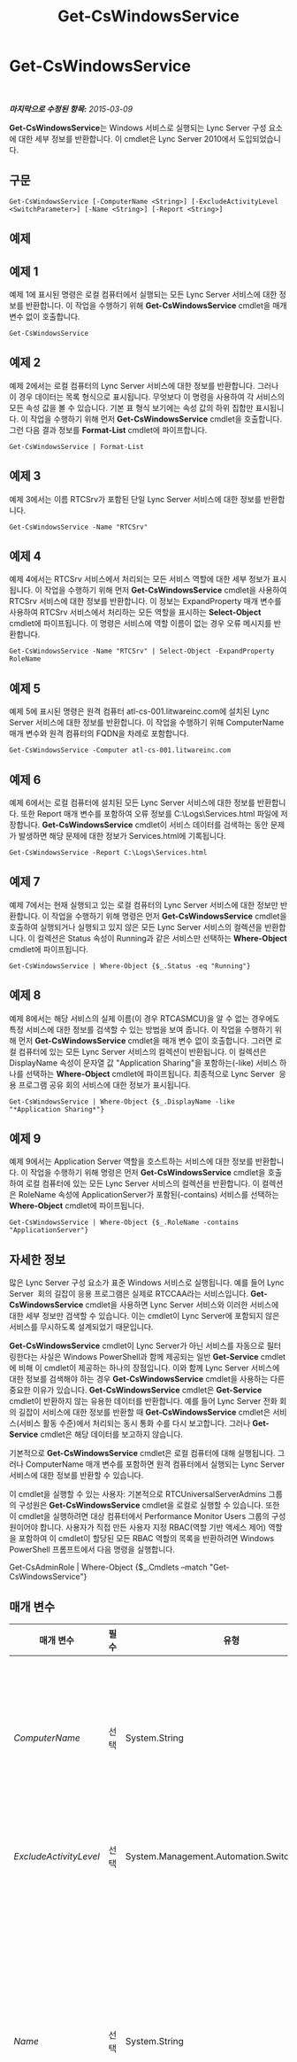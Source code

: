 ﻿---
title: Get-CsWindowsService
TOCTitle: Get-CsWindowsService
ms:assetid: 9b119dac-c3e6-4031-8ae4-972fca1ef728
ms:mtpsurl: https://technet.microsoft.com/ko-kr/library/Gg398803(v=OCS.15)
ms:contentKeyID: 49304507
ms.date: 08/24/2015
mtps_version: v=OCS.15
ms.translationtype: HT
---

# Get-CsWindowsService

 

_**마지막으로 수정된 항목:** 2015-03-09_

**Get-CsWindowsService**는 Windows 서비스로 실행되는 Lync Server 구성 요소에 대한 세부 정보를 반환합니다. 이 cmdlet은 Lync Server 2010에서 도입되었습니다.

## 구문

    Get-CsWindowsService [-ComputerName <String>] [-ExcludeActivityLevel <SwitchParameter>] [-Name <String>] [-Report <String>]

## 예제

## 예제 1

예제 1에 표시된 명령은 로컬 컴퓨터에서 실행되는 모든 Lync Server 서비스에 대한 정보를 반환합니다. 이 작업을 수행하기 위해 **Get-CsWindowsService** cmdlet을 매개 변수 없이 호출합니다.

    Get-CsWindowsService

## 예제 2

예제 2에서는 로컬 컴퓨터의 Lync Server 서비스에 대한 정보를 반환합니다. 그러나 이 경우 데이터는 목록 형식으로 표시됩니다. 무엇보다 이 명령을 사용하여 각 서비스의 모든 속성 값을 볼 수 있습니다. 기본 표 형식 보기에는 속성 값의 하위 집합만 표시됩니다. 이 작업을 수행하기 위해 먼저 **Get-CsWindowsService** cmdlet을 호출합니다. 그런 다음 결과 정보를 **Format-List** cmdlet에 파이프합니다.

    Get-CsWindowsService | Format-List

## 예제 3

예제 3에서는 이름 RTCSrv가 포함된 단일 Lync Server 서비스에 대한 정보를 반환합니다.

    Get-CsWindowsService -Name "RTCSrv"

## 예제 4

예제 4에서는 RTCSrv 서비스에서 처리되는 모든 서비스 역할에 대한 세부 정보가 표시됩니다. 이 작업을 수행하기 위해 먼저 **Get-CsWindowsService** cmdlet을 사용하여 RTCSrv 서비스에 대한 정보를 반환합니다. 이 정보는 ExpandProperty 매개 변수를 사용하여 RTCSrv 서비스에서 처리하는 모든 역할을 표시하는 **Select-Object** cmdlet에 파이프됩니다. 이 명령은 서비스에 역할 이름이 없는 경우 오류 메시지를 반환합니다.

    Get-CsWindowsService -Name "RTCSrv" | Select-Object -ExpandProperty RoleName

## 예제 5

예제 5에 표시된 명령은 원격 컴퓨터 atl-cs-001.litwareinc.com에 설치된 Lync Server 서비스에 대한 정보를 반환합니다. 이 작업을 수행하기 위해 ComputerName 매개 변수와 원격 컴퓨터의 FQDN을 차례로 포함합니다.

    Get-CsWindowsService -Computer atl-cs-001.litwareinc.com

## 예제 6

예제 6에서는 로컬 컴퓨터에 설치된 모든 Lync Server 서비스에 대한 정보를 반환합니다. 또한 Report 매개 변수를 포함하여 오류 정보를 C:\\Logs\\Services.html 파일에 저장합니다. **Get-CsWindowsService** cmdlet이 서비스 데이터를 검색하는 동안 문제가 발생하면 해당 문제에 대한 정보가 Services.html에 기록됩니다.

    Get-CsWindowsService -Report C:\Logs\Services.html

## 예제 7

예제 7에서는 현재 실행되고 있는 로컬 컴퓨터의 Lync Server 서비스에 대한 정보만 반환합니다. 이 작업을 수행하기 위해 명령은 먼저 **Get-CsWindowsService** cmdlet을 호출하여 실행되거나 실행되고 있지 않은 모든 Lync Server 서비스의 컬렉션을 반환합니다. 이 컬렉션은 Status 속성이 Running과 같은 서비스만 선택하는 **Where-Object** cmdlet에 파이프됩니다.

    Get-CsWindowsService | Where-Object {$_.Status -eq "Running"}

## 예제 8

예제 8에서는 해당 서비스의 실제 이름(이 경우 RTCASMCU)을 알 수 없는 경우에도 특정 서비스에 대한 정보를 검색할 수 있는 방법을 보여 줍니다. 이 작업을 수행하기 위해 먼저 **Get-CsWindowsService** cmdlet을 매개 변수 없이 호출합니다. 그러면 로컬 컴퓨터에 있는 모든 Lync Server 서비스의 컬렉션이 반환됩니다. 이 컬렉션은 DisplayName 속성이 문자열 값 "Application Sharing"을 포함하는(-like) 서비스 하나를 선택하는 **Where-Object** cmdlet에 파이프됩니다. 최종적으로 Lync Server  응용 프로그램 공유 회의 서비스에 대한 정보가 표시됩니다.

    Get-CsWindowsService | Where-Object {$_.DisplayName -like "*Application Sharing*"}

## 예제 9

예제 9에서는 Application Server 역할을 호스트하는 서비스에 대한 정보를 반환합니다. 이 작업을 수행하기 위해 명령은 먼저 **Get-CsWindowsService** cmdlet을 호출하여 로컬 컴퓨터에 있는 모든 Lync Server 서비스의 컬렉션을 반환합니다. 이 컬렉션은 RoleName 속성에 ApplicationServer가 포함된(-contains) 서비스를 선택하는 **Where-Object** cmdlet에 파이프됩니다.

    Get-CsWindowsService | Where-Object {$_.RoleName -contains "ApplicationServer"}

## 자세한 정보

많은 Lync Server 구성 요소가 표준 Windows 서비스로 실행됩니다. 예를 들어 Lync Server  회의 길잡이 응용 프로그램은 실제로 RTCCAA라는 서비스입니다. **Get-CsWindowsService** cmdlet을 사용하면 Lync Server 서비스와 이러한 서비스에 대한 세부 정보만 검색할 수 있습니다. 이는 cmdlet이 Lync Server에 포함되지 않은 서비스를 무시하도록 설계되었기 때문입니다.

**Get-CsWindowsService** cmdlet이 Lync Server가 아닌 서비스를 자동으로 필터링한다는 사실은 Windows PowerShell과 함께 제공되는 일반 **Get-Service** cmdlet에 비해 이 cmdlet이 제공하는 하나의 장점입니다. 이와 함께 Lync Server 서비스에 대한 정보를 검색해야 하는 경우 **Get-CsWindowsService** cmdlet을 사용하는 다른 중요한 이유가 있습니다. **Get-CsWindowsService** cmdlet은 **Get-Service** cmdlet이 반환하지 않는 유용한 데이터를 반환합니다. 예를 들어 Lync Server 전화 회의 길잡이 서비스에 대한 정보를 반환할 때 **Get-CsWindowsService** cmdlet은 서비스(서비스 활동 수준)에서 처리되는 동시 통화 수를 다시 보고합니다. 그러나 **Get-Service** cmdlet은 해당 데이터를 보고하지 않습니다.

기본적으로 **Get-CsWindowsService** cmdlet은 로컬 컴퓨터에 대해 실행됩니다. 그러나 ComputerName 매개 변수를 포함하면 원격 컴퓨터에서 실행되는 Lync Server 서비스에 대한 정보를 반환할 수 있습니다.

이 cmdlet을 실행할 수 있는 사용자: 기본적으로 RTCUniversalServerAdmins 그룹의 구성원은 **Get-CsWindowsService** cmdlet을 로컬로 실행할 수 있습니다. 또한 이 cmdlet을 실행하려면 대상 컴퓨터에서 Performance Monitor Users 그룹의 구성원이어야 합니다. 사용자가 직접 만든 사용자 지정 RBAC(역할 기반 액세스 제어) 역할을 포함하여 이 cmdlet이 할당된 모든 RBAC 역할의 목록을 반환하려면 Windows PowerShell 프롬프트에서 다음 명령을 실행합니다.

Get-CsAdminRole | Where-Object {$\_.Cmdlets –match "Get-CsWindowsService"}

## 매개 변수


<table>
<colgroup>
<col style="width: 25%" />
<col style="width: 25%" />
<col style="width: 25%" />
<col style="width: 25%" />
</colgroup>
<thead>
<tr class="header">
<th>매개 변수</th>
<th>필수</th>
<th>유형</th>
<th>설명</th>
</tr>
</thead>
<tbody>
<tr class="odd">
<td><p><em>ComputerName</em></p></td>
<td><p>선택</p></td>
<td><p>System.String</p></td>
<td><p>서비스 정보를 검색할 대상 원격 컴퓨터의 이름입니다. 이 매개 변수를 포함하지 않으면 <strong>Get-CsWindowsService</strong> cmdlet이 로컬 컴퓨터에서 실행되는 Lync Server 서비스에 대한 정보를 반환합니다. 원격 컴퓨터는 FQDN(정규화된 도메인 이름)(예: atl-mcs-001.litwareinc.com)을 사용하여 참조해야 합니다.</p></td>
</tr>
<tr class="even">
<td><p><em>ExcludeActivityLevel</em></p></td>
<td><p>선택</p></td>
<td><p>System.Management.Automation.SwitchParameter</p></td>
<td><p>이 매개 변수를 포함하면 <strong>Get-CsWindowsService</strong> cmdlet이 서비스 작업 수준이 아니라 서비스 상태만 반환하게 합니다.</p></td>
</tr>
<tr class="odd">
<td><p><em>Name</em></p></td>
<td><p>선택</p></td>
<td><p>System.String</p></td>
<td><p>정보를 가져올 서비스의 이름입니다. 서비스 표시 이름이 아니라 서비스 이름(예: RTCCAA)을 사용해야 합니다. Name 매개 변수에 단일 서비스 이름만 전달할 수 있습니다. 또한 서비스 이름에 와일드카드를 사용할 수 없습니다.</p>
<p><strong>Get-CsWindowsService</strong> cmdlet은 Lync Server 서비스에 대한 정보만 반환할 수 있습니다. 이 cmdlet을 사용하여 다른 Windows 서비스에 대한 정보를 반환할 수 없습니다. 이러한 서비스의 경우 Windows PowerShell  <strong>Get-Service</strong> cmdlet을 사용할 수 있습니다.</p>
<p>이 매개 변수를 포함하지 않으면 <strong>Get-CsWindowsService</strong> cmdlet이 모든 Lync Server 서비스에 대한 정보를 반환합니다.</p></td>
</tr>
<tr class="even">
<td><p><em>Report</em></p></td>
<td><p>선택</p></td>
<td><p>System.String</p></td>
<td><p>오류 정보를 저장할 수 있는 HTML 파일의 경로입니다. 이 매개 변수가 포함된 경우 이 cmdlet 실행 중에 발생하는 모든 오류는 지정된 파일(예: C:\Logs\Service_report.html)에 기록됩니다.</p></td>
</tr>
</tbody>
</table>


## 입력 형식

없음. **Get-CsWindowsService** cmdlet은 파이프라인된 입력을 허용하지 않습니다.

## 반환 형식

**Get-CsWindowsService** cmdlet은 Microsoft.Rtc.Management.Deployment.Core.NTService 개체의 인스턴스를 반환합니다.

## 참고 항목

#### 기타 리소스

[Start-CsWindowsService](start-cswindowsservice.md)  
[Stop-CsWindowsService](stop-cswindowsservice.md)

